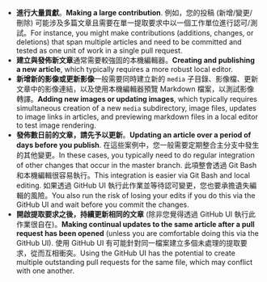  - <span data-ttu-id="ae4fa-101">**進行大量貢獻**。</span><span class="sxs-lookup"><span data-stu-id="ae4fa-101">**Making a large contribution**.</span></span> <span data-ttu-id="ae4fa-102">例如，您的投稿 (新增/變更/刪除) 可能涉及多篇文章且需要在單一提取要求中以一個工作單位進行認可/測試。</span><span class="sxs-lookup"><span data-stu-id="ae4fa-102">For instance, you might make contributions (additions, changes, or deletions) that span multiple articles and need to be committed and tested as one unit of work in a single pull request.</span></span> 
 - <span data-ttu-id="ae4fa-103">**建立與發佈新文章**通常需要較強固的本機編輯器。</span><span class="sxs-lookup"><span data-stu-id="ae4fa-103">**Creating and publishing a new article**, which typically requires a more robust local editor.</span></span> 
 - <span data-ttu-id="ae4fa-104">**新增新的影像或更新影像**一般需要同時建立新的 `media` 子目錄、影像檔、更新文章中的影像連結，以及使用本機編輯器預覽 Markdown 檔案，以測試影像轉譯。</span><span class="sxs-lookup"><span data-stu-id="ae4fa-104">**Adding new images or updating images**, which typically requires simultaneous creation of a new `media` subdirectory, image files, updates to image links in articles, and previewing markdown files in a local editor to test image rendering.</span></span>
 - <span data-ttu-id="ae4fa-105">**發佈數日前的文章，請先予以更新**。</span><span class="sxs-lookup"><span data-stu-id="ae4fa-105">**Updating an article over a period of days before you publish**.</span></span> <span data-ttu-id="ae4fa-106">在這些案例中，您一般需要定期整合主分支中發生的其他變更。</span><span class="sxs-lookup"><span data-stu-id="ae4fa-106">In these cases, you typically need to do regular integration of other changes that occur in the master branch.</span></span> <span data-ttu-id="ae4fa-107">此項整會透過 Git Bash 和本機編輯很容易執行。</span><span class="sxs-lookup"><span data-stu-id="ae4fa-107">This integration is easier via Git Bash and local editing.</span></span> <span data-ttu-id="ae4fa-108">如果透過 GitHub UI 執行此作業並等待認可變更，您也要承擔遺失編輯的風險。</span><span class="sxs-lookup"><span data-stu-id="ae4fa-108">You also run the risk of losing your edits if you do this via the GitHub UI and wait before you commit the changes.</span></span>
 - <span data-ttu-id="ae4fa-109">**開啟提取要求之後，持續更新相同的文章** (除非您覺得透過 GitHub UI 執行此作業很自在)。</span><span class="sxs-lookup"><span data-stu-id="ae4fa-109">**Making continual updates to the same article after a pull request has been opened** (unless you are comfortable doing this via the GitHub UI).</span></span> <span data-ttu-id="ae4fa-110">使用 GitHub UI 有可能針對同一檔案建立多個未處理的提取要求，從而互相衝突。</span><span class="sxs-lookup"><span data-stu-id="ae4fa-110">Using the GitHub UI has the potential to create multiple outstanding pull requests for the same file, which may conflict with one another.</span></span> 